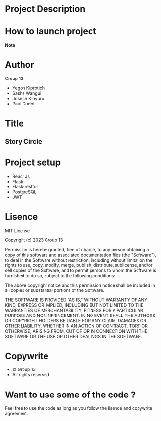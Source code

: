 # Project Description


# How to launch project


**Note** 

# Author
Group 13

- Yegon Kiprotich
- Sasha Wangui
- Joseph Kinyuru
- Paul Gudoi

# Title
## Story Circle

# Project setup
- React Js
- Flask
- Flask-restful
- PostgreSQL
- JWT

# Lisence
MIT License

Copyright (c) 2023 Group 13

Permission is hereby granted, free of charge, to any person obtaining a copy of this software and associated documentation files (the "Software"), to deal in the Software without restriction, including without limitation the rights to use, copy, modify, merge, publish, distribute, sublicense, and/or sell copies of the Software, and to permit persons to whom the Software is furnished to do so, subject to the following conditions:

The above copyright notice and this permission notice shall be included in all copies or substantial portions of the Software.

THE SOFTWARE IS PROVIDED "AS IS," WITHOUT WARRANTY OF ANY KIND, EXPRESS OR IMPLIED, INCLUDING BUT NOT LIMITED TO THE WARRANTIES OF MERCHANTABILITY, FITNESS FOR A PARTICULAR PURPOSE AND NONINFRINGEMENT. IN NO EVENT SHALL THE AUTHORS OR COPYRIGHT HOLDERS BE LIABLE FOR ANY CLAIM, DAMAGES OR OTHER LIABILITY, WHETHER IN AN ACTION OF CONTRACT, TORT OR OTHERWISE, ARISING FROM, OUT OF OR IN CONNECTION WITH THE SOFTWARE OR THE USE OR OTHER DEALINGS IN THE SOFTWARE.

# Copywrite
* © Group 13
* All rights reserved.

# Want to use some of the code ?
Feel free to use the code as long as you follow the lisence and copywrite agreement.

